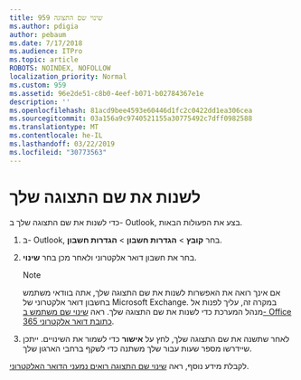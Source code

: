 ```yaml
---
title: 959 שינוי שם התצוגה
ms.author: pdigia
author: pebaum
ms.date: 7/17/2018
ms.audience: ITPro
ms.topic: article
ROBOTS: NOINDEX, NOFOLLOW
localization_priority: Normal
ms.custom: 959
ms.assetid: 96e2de51-c8b0-4eef-b071-b02784367e1e
description: ''
ms.openlocfilehash: 81acd9bee4593e60446d1fc2c0422dd1ea306cea
ms.sourcegitcommit: 03a156a9c9740521155a30775492c7dff0982588
ms.translationtype: MT
ms.contentlocale: he-IL
ms.lasthandoff: 03/22/2019
ms.locfileid: "30773563"
---
```

# <a name="change-your-display-name"></a>לשנות את שם התצוגה שלך
  
כדי לשנות את שם התצוגה שלך ב- Outlook, בצע את הפעולות הבאות.
  
1. ב- Outlook, בחר **קובץ** \> **הגדרות חשבון** \> **הגדרות חשבון**.
    
2. בחר את חשבון דואר אלקטרוני ולאחר מכן בחר **שינוי**.
    
    > [!NOTE]
    > אם אינך רואה את האפשרות לשנות את שם התצוגה שלך, אתה בוודאי משתמש בחשבון דואר אלקטרוני של Microsoft Exchange. במקרה זה, עליך לפנות אל מנהל המערכת כדי לשנות את שם התצוגה שלך. ראה [שינוי שם משתמש ב- Office 365 כתובת דואר אלקטרוני](https://support.office.com/article/fb5ac074-e203-4e1f-9843-b9d1a3e03297.aspx). 
  
3. לאחר שתשנה את שם התצוגה שלך, לחץ על **אישור** כדי לשמור את השינויים. ייתכן שיידרשו מספר שעות עבור שלך משתנה כדי לשקף ברחבי הארגון שלך. 
    
לקבלת מידע נוסף, ראה [שינוי שם התצוגה רואים נמעני הדואר האלקטרוני](https://support.office.com/article/2b53331a-ba2a-4803-88dc-ac9fe376c8a9.aspx).
  

